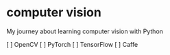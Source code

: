# computer vision
My journey about learning computer vision with Python 

[ ] OpenCV
[ ] PyTorch 
[ ] TensorFlow 
[ ] Caffe
